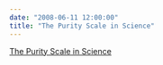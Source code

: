 ```yaml
---
date: "2008-06-11 12:00:00"
title: "The Purity Scale in Science"
---
```


[The Purity Scale in Science](/lemire/blog/2008/06-11-the-purity-scale-in-science)


